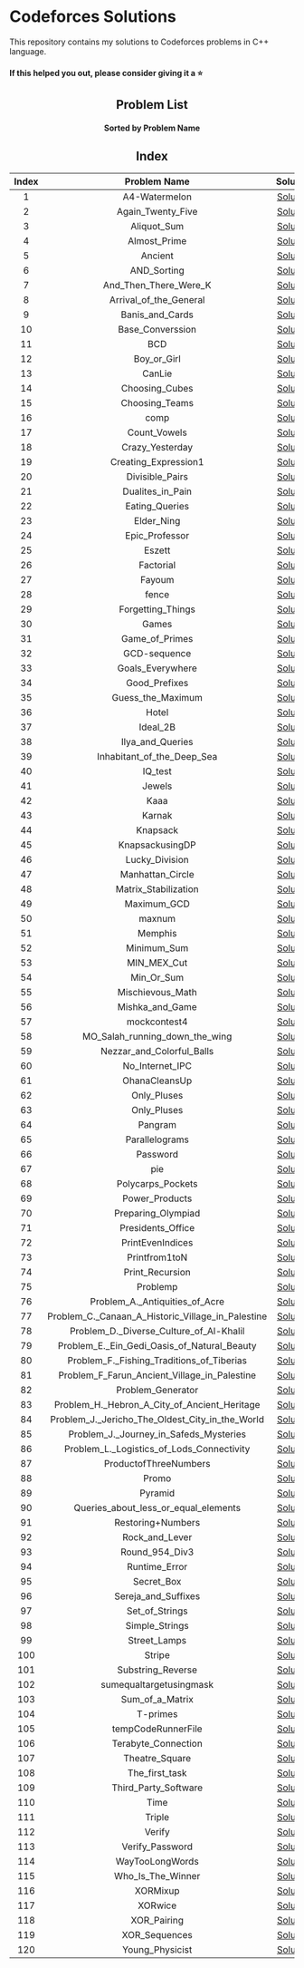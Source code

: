 # Codeforces Solutions

This repository contains my solutions to Codeforces problems in C++ language.

#### If this helped you out, please consider giving it a :star:

<div align="center">

## Problem List

#### Sorted by Problem Name

## Index

| Index |                    Problem Name                    |                                                                Solution                                                                |
| :---: | :------------------------------------------------: | :------------------------------------------------------------------------------------------------------------------------------------: |
|   1   |                   A4-Watermelon                    |                   [Solution](https://github.com/Saifahmeed/CodeForces-Solutions/blob/master//Code/A4-Watermelon.cpp)                   |
|   2   |                 Again_Twenty_Five                  |                 [Solution](https://github.com/Saifahmeed/CodeForces-Solutions/blob/master//Code/Again_Twenty_Five.cpp)                 |
|   3   |                    Aliquot_Sum                     |                    [Solution](https://github.com/Saifahmeed/CodeForces-Solutions/blob/master//Code/Aliquot_Sum.cpp)                    |
|   4   |                    Almost_Prime                    |                   [Solution](https://github.com/Saifahmeed/CodeForces-Solutions/blob/master//Code/Almost_Prime.cpp)                    |
|   5   |                      Ancient                       |                      [Solution](https://github.com/Saifahmeed/CodeForces-Solutions/blob/master//Code/Ancient.cpp)                      |
|   6   |                    AND_Sorting                     |                    [Solution](https://github.com/Saifahmeed/CodeForces-Solutions/blob/master//Code/AND_Sorting.cpp)                    |
|   7   |               And_Then_There_Were_K                |               [Solution](https://github.com/Saifahmeed/CodeForces-Solutions/blob/master//Code/And_Then_There_Were_K.cpp)               |
|   8   |               Arrival_of_the_General               |              [Solution](https://github.com/Saifahmeed/CodeForces-Solutions/blob/master//Code/Arrival_of_the_General.cpp)               |
|   9   |                  Banis_and_Cards                   |                  [Solution](https://github.com/Saifahmeed/CodeForces-Solutions/blob/master//Code/Banis_and_Cards.cpp)                  |
|  10   |                  Base_Converssion                  |                 [Solution](https://github.com/Saifahmeed/CodeForces-Solutions/blob/master//Code/Base_Converssion.cpp)                  |
|  11   |                        BCD                         |                        [Solution](https://github.com/Saifahmeed/CodeForces-Solutions/blob/master//Code/BCD.cpp)                        |
|  12   |                    Boy_or_Girl                     |                    [Solution](https://github.com/Saifahmeed/CodeForces-Solutions/blob/master//Code/Boy_or_Girl.cpp)                    |
|  13   |                       CanLie                       |                      [Solution](https://github.com/Saifahmeed/CodeForces-Solutions/blob/master//Code/CanLie.cpp)                       |
|  14   |                   Choosing_Cubes                   |                  [Solution](https://github.com/Saifahmeed/CodeForces-Solutions/blob/master//Code/Choosing_Cubes.cpp)                   |
|  15   |                   Choosing_Teams                   |                  [Solution](https://github.com/Saifahmeed/CodeForces-Solutions/blob/master//Code/Choosing_Teams.cpp)                   |
|  16   |                        comp                        |                       [Solution](https://github.com/Saifahmeed/CodeForces-Solutions/blob/master//Code/comp.cpp)                        |
|  17   |                    Count_Vowels                    |                   [Solution](https://github.com/Saifahmeed/CodeForces-Solutions/blob/master//Code/Count_Vowels.cpp)                    |
|  18   |                  Crazy_Yesterday                   |                  [Solution](https://github.com/Saifahmeed/CodeForces-Solutions/blob/master//Code/Crazy_Yesterday.cpp)                  |
|  19   |                Creating_Expression1                |               [Solution](https://github.com/Saifahmeed/CodeForces-Solutions/blob/master//Code/Creating_Expression1.cpp)                |
|  20   |                  Divisible_Pairs                   |                  [Solution](https://github.com/Saifahmeed/CodeForces-Solutions/blob/master//Code/Divisible_Pairs.cpp)                  |
|  21   |                  Dualites_in_Pain                  |                 [Solution](https://github.com/Saifahmeed/CodeForces-Solutions/blob/master//Code/Dualites_in_Pain.cpp)                  |
|  22   |                   Eating_Queries                   |                  [Solution](https://github.com/Saifahmeed/CodeForces-Solutions/blob/master//Code/Eating_Queries.cpp)                   |
|  23   |                     Elder_Ning                     |                    [Solution](https://github.com/Saifahmeed/CodeForces-Solutions/blob/master//Code/Elder_Ning.cpp)                     |
|  24   |                   Epic_Professor                   |                  [Solution](https://github.com/Saifahmeed/CodeForces-Solutions/blob/master//Code/Epic_Professor.cpp)                   |
|  25   |                       Eszett                       |                      [Solution](https://github.com/Saifahmeed/CodeForces-Solutions/blob/master//Code/Eszett.cpp)                       |
|  26   |                     Factorial                      |                     [Solution](https://github.com/Saifahmeed/CodeForces-Solutions/blob/master//Code/Factorial.cpp)                     |
|  27   |                       Fayoum                       |                      [Solution](https://github.com/Saifahmeed/CodeForces-Solutions/blob/master//Code/Fayoum.cpp)                       |
|  28   |                       fence                        |                       [Solution](https://github.com/Saifahmeed/CodeForces-Solutions/blob/master//Code/fence.cpp)                       |
|  29   |                 Forgetting_Things                  |                 [Solution](https://github.com/Saifahmeed/CodeForces-Solutions/blob/master//Code/Forgetting_Things.cpp)                 |
|  30   |                       Games                        |                       [Solution](https://github.com/Saifahmeed/CodeForces-Solutions/blob/master//Code/Games.cpp)                       |
|  31   |                   Game_of_Primes                   |                  [Solution](https://github.com/Saifahmeed/CodeForces-Solutions/blob/master//Code/Game_of_Primes.cpp)                   |
|  32   |                    GCD-sequence                    |                   [Solution](https://github.com/Saifahmeed/CodeForces-Solutions/blob/master//Code/GCD-sequence.cpp)                    |
|  33   |                  Goals_Everywhere                  |                 [Solution](https://github.com/Saifahmeed/CodeForces-Solutions/blob/master//Code/Goals_Everywhere.cpp)                  |
|  34   |                   Good_Prefixes                    |                   [Solution](https://github.com/Saifahmeed/CodeForces-Solutions/blob/master//Code/Good_Prefixes.cpp)                   |
|  35   |                 Guess_the_Maximum                  |                 [Solution](https://github.com/Saifahmeed/CodeForces-Solutions/blob/master//Code/Guess_the_Maximum.cpp)                 |
|  36   |                       Hotel                        |                       [Solution](https://github.com/Saifahmeed/CodeForces-Solutions/blob/master//Code/Hotel.cpp)                       |
|  37   |                      Ideal_2B                      |                     [Solution](https://github.com/Saifahmeed/CodeForces-Solutions/blob/master//Code/Ideal_2B.cpp)                      |
|  38   |                  Ilya_and_Queries                  |                 [Solution](https://github.com/Saifahmeed/CodeForces-Solutions/blob/master//Code/Ilya_and_Queries.cpp)                  |
|  39   |             Inhabitant_of_the_Deep_Sea             |            [Solution](https://github.com/Saifahmeed/CodeForces-Solutions/blob/master//Code/Inhabitant_of_the_Deep_Sea.cpp)             |
|  40   |                      IQ_test                       |                      [Solution](https://github.com/Saifahmeed/CodeForces-Solutions/blob/master//Code/IQ_test.cpp)                      |
|  41   |                       Jewels                       |                      [Solution](https://github.com/Saifahmeed/CodeForces-Solutions/blob/master//Code/Jewels.cpp)                       |
|  42   |                        Kaaa                        |                       [Solution](https://github.com/Saifahmeed/CodeForces-Solutions/blob/master//Code/Kaaa.cpp)                        |
|  43   |                       Karnak                       |                      [Solution](https://github.com/Saifahmeed/CodeForces-Solutions/blob/master//Code/Karnak.cpp)                       |
|  44   |                      Knapsack                      |                     [Solution](https://github.com/Saifahmeed/CodeForces-Solutions/blob/master//Code/Knapsack.cpp)                      |
|  45   |                  KnapsackusingDP                   |                  [Solution](https://github.com/Saifahmeed/CodeForces-Solutions/blob/master//Code/KnapsackusingDP.cpp)                  |
|  46   |                   Lucky_Division                   |                  [Solution](https://github.com/Saifahmeed/CodeForces-Solutions/blob/master//Code/Lucky_Division.cpp)                   |
|  47   |                  Manhattan_Circle                  |                 [Solution](https://github.com/Saifahmeed/CodeForces-Solutions/blob/master//Code/Manhattan_Circle.cpp)                  |
|  48   |                Matrix_Stabilization                |               [Solution](https://github.com/Saifahmeed/CodeForces-Solutions/blob/master//Code/Matrix_Stabilization.cpp)                |
|  49   |                    Maximum_GCD                     |                    [Solution](https://github.com/Saifahmeed/CodeForces-Solutions/blob/master//Code/Maximum_GCD.cpp)                    |
|  50   |                       maxnum                       |                      [Solution](https://github.com/Saifahmeed/CodeForces-Solutions/blob/master//Code/maxnum.cpp)                       |
|  51   |                      Memphis                       |                      [Solution](https://github.com/Saifahmeed/CodeForces-Solutions/blob/master//Code/Memphis.cpp)                      |
|  52   |                    Minimum_Sum                     |                    [Solution](https://github.com/Saifahmeed/CodeForces-Solutions/blob/master//Code/Minimum_Sum.cpp)                    |
|  53   |                    MIN_MEX_Cut                     |                    [Solution](https://github.com/Saifahmeed/CodeForces-Solutions/blob/master//Code/MIN_MEX_Cut.cpp)                    |
|  54   |                     Min_Or_Sum                     |                    [Solution](https://github.com/Saifahmeed/CodeForces-Solutions/blob/master//Code/Min_Or_Sum.cpp)                     |
|  55   |                  Mischievous_Math                  |                 [Solution](https://github.com/Saifahmeed/CodeForces-Solutions/blob/master//Code/Mischievous_Math.cpp)                  |
|  56   |                  Mishka_and_Game                   |                  [Solution](https://github.com/Saifahmeed/CodeForces-Solutions/blob/master//Code/Mishka_and_Game.cpp)                  |
|  57   |                    mockcontest4                    |                   [Solution](https://github.com/Saifahmeed/CodeForces-Solutions/blob/master//Code/mockcontest4.cpp)                    |
|  58   |           MO_Salah_running_down_the_wing           |          [Solution](https://github.com/Saifahmeed/CodeForces-Solutions/blob/master//Code/MO_Salah_running_down_the_wing.cpp)           |
|  59   |             Nezzar_and_Colorful_Balls              |             [Solution](https://github.com/Saifahmeed/CodeForces-Solutions/blob/master//Code/Nezzar_and_Colorful_Balls.cpp)             |
|  60   |                  No_Internet_IPC                   |                  [Solution](https://github.com/Saifahmeed/CodeForces-Solutions/blob/master//Code/No_Internet_IPC.cpp)                  |
|  61   |                   OhanaCleansUp                    |                   [Solution](https://github.com/Saifahmeed/CodeForces-Solutions/blob/master//Code/OhanaCleansUp.cpp)                   |
|  62   |                    Only_Pluses                     |                    [Solution](https://github.com/Saifahmeed/CodeForces-Solutions/blob/master//Code/Only_Pluses.cpp)                    |
|  63   |                    Only_Pluses                     |                    [Solution](https://github.com/Saifahmeed/CodeForces-Solutions/blob/master//Code/Only_Pluses.exe)                    |
|  64   |                      Pangram                       |                      [Solution](https://github.com/Saifahmeed/CodeForces-Solutions/blob/master//Code/Pangram.cpp)                      |
|  65   |                   Parallelograms                   |                  [Solution](https://github.com/Saifahmeed/CodeForces-Solutions/blob/master//Code/Parallelograms.cpp)                   |
|  66   |                      Password                      |                     [Solution](https://github.com/Saifahmeed/CodeForces-Solutions/blob/master//Code/Password.cpp)                      |
|  67   |                        pie                         |                        [Solution](https://github.com/Saifahmeed/CodeForces-Solutions/blob/master//Code/pie.cpp)                        |
|  68   |                 Polycarps_Pockets                  |                 [Solution](https://github.com/Saifahmeed/CodeForces-Solutions/blob/master//Code/Polycarps_Pockets.cpp)                 |
|  69   |                   Power_Products                   |                  [Solution](https://github.com/Saifahmeed/CodeForces-Solutions/blob/master//Code/Power_Products.cpp)                   |
|  70   |                 Preparing_Olympiad                 |                [Solution](https://github.com/Saifahmeed/CodeForces-Solutions/blob/master//Code/Preparing_Olympiad.cpp)                 |
|  71   |                 Presidents_Office                  |                 [Solution](https://github.com/Saifahmeed/CodeForces-Solutions/blob/master//Code/Presidents_Office.cpp)                 |
|  72   |                  PrintEvenIndices                  |                 [Solution](https://github.com/Saifahmeed/CodeForces-Solutions/blob/master//Code/PrintEvenIndices.cpp)                  |
|  73   |                   Printfrom1toN                    |                   [Solution](https://github.com/Saifahmeed/CodeForces-Solutions/blob/master//Code/Printfrom1toN.cpp)                   |
|  74   |                  Print_Recursion                   |                  [Solution](https://github.com/Saifahmeed/CodeForces-Solutions/blob/master//Code/Print_Recursion.cpp)                  |
|  75   |                      Problemp                      |                     [Solution](https://github.com/Saifahmeed/CodeForces-Solutions/blob/master//Code/Problemp.cpp)                      |
|  76   |          Problem_A.\_Antiquities_of_Acre           |          [Solution](https://github.com/Saifahmeed/CodeForces-Solutions/blob/master//Code/Problem_A._Antiquities_of_Acre.cpp)           |
|  77   | Problem_C.\_Canaan_A_Historic_Village_in_Palestine | [Solution](https://github.com/Saifahmeed/CodeForces-Solutions/blob/master//Code/Problem_C._Canaan_A_Historic_Village_in_Palestine.cpp) |
|  78   |      Problem_D.\_Diverse_Culture_of_Al-Khalil      |      [Solution](https://github.com/Saifahmeed/CodeForces-Solutions/blob/master//Code/Problem_D._Diverse_Culture_of_Al-Khalil.cpp)      |
|  79   |    Problem_E.\_Ein_Gedi_Oasis_of_Natural_Beauty    |    [Solution](https://github.com/Saifahmeed/CodeForces-Solutions/blob/master//Code/Problem_E._Ein_Gedi_Oasis_of_Natural_Beauty.cpp)    |
|  80   |     Problem_F.\_Fishing_Traditions_of_Tiberias     |     [Solution](https://github.com/Saifahmeed/CodeForces-Solutions/blob/master//Code/Problem_F._Fishing_Traditions_of_Tiberias.cpp)     |
|  81   |    Problem_F_Farun_Ancient_Village_in_Palestine    |   [Solution](https://github.com/Saifahmeed/CodeForces-Solutions/blob/master//Code/Problem_F_Farun_Ancient_Village_in_Palestine.cpp)    |
|  82   |                 Problem_Generator                  |                 [Solution](https://github.com/Saifahmeed/CodeForces-Solutions/blob/master//Code/Problem_Generator.cpp)                 |
|  83   |   Problem_H.\_Hebron_A_City_of_Ancient_Heritage    |   [Solution](https://github.com/Saifahmeed/CodeForces-Solutions/blob/master//Code/Problem_H._Hebron_A_City_of_Ancient_Heritage.cpp)    |
|  84   |  Problem_J.\_Jericho_The_Oldest_City_in_the_World  |  [Solution](https://github.com/Saifahmeed/CodeForces-Solutions/blob/master//Code/Problem_J._Jericho_The_Oldest_City_in_the_World.cpp)  |
|  85   |      Problem_J.\_Journey_in_Safeds_Mysteries       |      [Solution](https://github.com/Saifahmeed/CodeForces-Solutions/blob/master//Code/Problem_J._Journey_in_Safeds_Mysteries.cpp)       |
|  86   |     Problem_L.\_Logistics_of_Lods_Connectivity     |     [Solution](https://github.com/Saifahmeed/CodeForces-Solutions/blob/master//Code/Problem_L._Logistics_of_Lods_Connectivity.cpp)     |
|  87   |               ProductofThreeNumbers                |               [Solution](https://github.com/Saifahmeed/CodeForces-Solutions/blob/master//Code/ProductofThreeNumbers.cpp)               |
|  88   |                       Promo                        |                       [Solution](https://github.com/Saifahmeed/CodeForces-Solutions/blob/master//Code/Promo.cpp)                       |
|  89   |                      Pyramid                       |                      [Solution](https://github.com/Saifahmeed/CodeForces-Solutions/blob/master//Code/Pyramid.cpp)                      |
|  90   |        Queries_about_less_or_equal_elements        |       [Solution](https://github.com/Saifahmeed/CodeForces-Solutions/blob/master//Code/Queries_about_less_or_equal_elements.cpp)        |
|  91   |                 Restoring+Numbers                  |                 [Solution](https://github.com/Saifahmeed/CodeForces-Solutions/blob/master//Code/Restoring+Numbers.cpp)                 |
|  92   |                   Rock_and_Lever                   |                  [Solution](https://github.com/Saifahmeed/CodeForces-Solutions/blob/master//Code/Rock_and_Lever.cpp)                   |
|  93   |                   Round_954_Div3                   |                  [Solution](https://github.com/Saifahmeed/CodeForces-Solutions/blob/master//Code/Round_954_Div3.cpp)                   |
|  94   |                   Runtime_Error                    |                   [Solution](https://github.com/Saifahmeed/CodeForces-Solutions/blob/master//Code/Runtime_Error.cpp)                   |
|  95   |                     Secret_Box                     |                    [Solution](https://github.com/Saifahmeed/CodeForces-Solutions/blob/master//Code/Secret_Box.cpp)                     |
|  96   |                Sereja_and_Suffixes                 |                [Solution](https://github.com/Saifahmeed/CodeForces-Solutions/blob/master//Code/Sereja_and_Suffixes.cpp)                |
|  97   |                   Set_of_Strings                   |                  [Solution](https://github.com/Saifahmeed/CodeForces-Solutions/blob/master//Code/Set_of_Strings.cpp)                   |
|  98   |                   Simple_Strings                   |                  [Solution](https://github.com/Saifahmeed/CodeForces-Solutions/blob/master//Code/Simple_Strings.cpp)                   |
|  99   |                    Street_Lamps                    |                   [Solution](https://github.com/Saifahmeed/CodeForces-Solutions/blob/master//Code/Street_Lamps.cpp)                    |
|  100  |                       Stripe                       |                      [Solution](https://github.com/Saifahmeed/CodeForces-Solutions/blob/master//Code/Stripe.cpp)                       |
|  101  |                 Substring_Reverse                  |                 [Solution](https://github.com/Saifahmeed/CodeForces-Solutions/blob/master//Code/Substring_Reverse.cpp)                 |
|  102  |              sumequaltargetusingmask               |              [Solution](https://github.com/Saifahmeed/CodeForces-Solutions/blob/master//Code/sumequaltargetusingmask.cpp)              |
|  103  |                  Sum_of_a_Matrix                   |                  [Solution](https://github.com/Saifahmeed/CodeForces-Solutions/blob/master//Code/Sum_of_a_Matrix.cpp)                  |
|  104  |                      T-primes                      |                     [Solution](https://github.com/Saifahmeed/CodeForces-Solutions/blob/master//Code/T-primes.cpp)                      |
|  105  |                 tempCodeRunnerFile                 |                [Solution](https://github.com/Saifahmeed/CodeForces-Solutions/blob/master//Code/tempCodeRunnerFile.cpp)                 |
|  106  |                Terabyte_Connection                 |                [Solution](https://github.com/Saifahmeed/CodeForces-Solutions/blob/master//Code/Terabyte_Connection.cpp)                |
|  107  |                   Theatre_Square                   |                  [Solution](https://github.com/Saifahmeed/CodeForces-Solutions/blob/master//Code/Theatre_Square.cpp)                   |
|  108  |                   The_first_task                   |                  [Solution](https://github.com/Saifahmeed/CodeForces-Solutions/blob/master//Code/The_first_task.cpp)                   |
|  109  |                Third_Party_Software                |               [Solution](https://github.com/Saifahmeed/CodeForces-Solutions/blob/master//Code/Third_Party_Software.cpp)                |
|  110  |                        Time                        |                       [Solution](https://github.com/Saifahmeed/CodeForces-Solutions/blob/master//Code/Time.cpp)                        |
|  111  |                       Triple                       |                      [Solution](https://github.com/Saifahmeed/CodeForces-Solutions/blob/master//Code/Triple.cpp)                       |
|  112  |                       Verify                       |                      [Solution](https://github.com/Saifahmeed/CodeForces-Solutions/blob/master//Code/Verify.cpp)                       |
|  113  |                  Verify_Password                   |                  [Solution](https://github.com/Saifahmeed/CodeForces-Solutions/blob/master//Code/Verify_Password.cpp)                  |
|  114  |                  WayTooLongWords                   |                  [Solution](https://github.com/Saifahmeed/CodeForces-Solutions/blob/master//Code/WayTooLongWords.cpp)                  |
|  115  |                 Who_Is_The_Winner                  |                 [Solution](https://github.com/Saifahmeed/CodeForces-Solutions/blob/master//Code/Who_Is_The_Winner.cpp)                 |
|  116  |                      XORMixup                      |                     [Solution](https://github.com/Saifahmeed/CodeForces-Solutions/blob/master//Code/XORMixup.cpp)                      |
|  117  |                      XORwice                       |                      [Solution](https://github.com/Saifahmeed/CodeForces-Solutions/blob/master//Code/XORwice.cpp)                      |
|  118  |                    XOR_Pairing                     |                    [Solution](https://github.com/Saifahmeed/CodeForces-Solutions/blob/master//Code/XOR_Pairing.cpp)                    |
|  119  |                   XOR_Sequences                    |                   [Solution](https://github.com/Saifahmeed/CodeForces-Solutions/blob/master//Code/XOR_Sequences.cpp)                   |
|  120  |                  Young_Physicist                   |                  [Solution](https://github.com/Saifahmeed/CodeForces-Solutions/blob/master//Code/Young_Physicist.cpp)                  |

</div>
